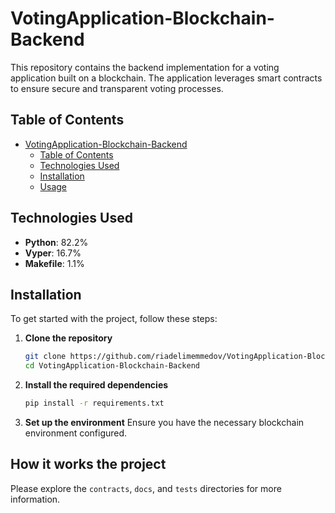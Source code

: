 # VotingApplication-Blockchain-Backend

This repository contains the backend implementation for a voting application built on a blockchain. The application leverages smart contracts to ensure secure and transparent voting processes.

## Table of Contents

- [VotingApplication-Blockchain-Backend](#votingapplication-blockchain-backend)
  - [Table of Contents](#table-of-contents)
  - [Technologies Used](#technologies-used)
  - [Installation](#installation)
  - [Usage](#usage)

## Technologies Used

- **Python**: 82.2%
- **Vyper**: 16.7%
- **Makefile**: 1.1%

## Installation

To get started with the project, follow these steps:

1. **Clone the repository**

    ```sh
    git clone https://github.com/riadelimemmedov/VotingApplication-Blockchain-Backend.git
    cd VotingApplication-Blockchain-Backend
    ```

2. **Install the required dependencies**

    ```sh
    pip install -r requirements.txt
    ```

3. **Set up the environment**
    Ensure you have the necessary blockchain environment configured.

## How it works the project

Please explore the `contracts`, `docs`, and `tests` directories for more information.
